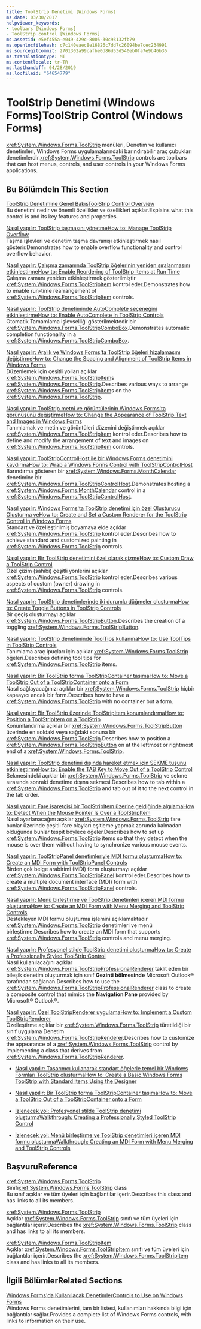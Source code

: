```yaml
---
title: ToolStrip Denetimi (Windows Forms)
ms.date: 03/30/2017
helpviewer_keywords:
- toolbars [Windows Forms]
- ToolStrip control [Windows Forms]
ms.assetid: e5ef455a-e049-429c-8005-30c93132fb79
ms.openlocfilehash: c7c140eaec8e16826c7dd7c26094be7cec234991
ms.sourcegitcommit: 2701302a99cafbe0d86d53d540eb0fa7e9b46b36
ms.translationtype: MT
ms.contentlocale: tr-TR
ms.lasthandoff: 04/28/2019
ms.locfileid: "64654779"
---
```

# <a name="toolstrip-control-windows-forms"></a><span data-ttu-id="f7ad6-102">ToolStrip Denetimi (Windows Forms)</span><span class="sxs-lookup"><span data-stu-id="f7ad6-102">ToolStrip Control (Windows Forms)</span></span>
<span data-ttu-id="f7ad6-103"><xref:System.Windows.Forms.ToolStrip> menüleri, Denetim ve kullanıcı denetimleri, Windows Forms uygulamalarındaki barındırabilir araç çubukları denetimlerdir.</span><span class="sxs-lookup"><span data-stu-id="f7ad6-103"><xref:System.Windows.Forms.ToolStrip> controls are toolbars that can host menus, controls, and user controls in your Windows Forms applications.</span></span>  
  
## <a name="in-this-section"></a><span data-ttu-id="f7ad6-104">Bu Bölümde</span><span class="sxs-lookup"><span data-stu-id="f7ad6-104">In This Section</span></span>  
 [<span data-ttu-id="f7ad6-105">ToolStrip Denetimine Genel Bakış</span><span class="sxs-lookup"><span data-stu-id="f7ad6-105">ToolStrip Control Overview</span></span>](toolstrip-control-overview-windows-forms.md)  
 <span data-ttu-id="f7ad6-106">Bu denetimi nedir ve önemli özellikler ve özellikleri açıklar.</span><span class="sxs-lookup"><span data-stu-id="f7ad6-106">Explains what this control is and its key features and properties.</span></span>  
  
 [<span data-ttu-id="f7ad6-107">Nasıl yapılır: ToolStrip taşmasını yönetme</span><span class="sxs-lookup"><span data-stu-id="f7ad6-107">How to: Manage ToolStrip Overflow</span></span>](how-to-manage-toolstrip-overflow-in-windows-forms.md)  
 <span data-ttu-id="f7ad6-108">Taşma işlevleri ve denetim taşma davranışı etkinleştirmek nasıl gösterir.</span><span class="sxs-lookup"><span data-stu-id="f7ad6-108">Demonstrates how to enable overflow functionality and control overflow behavior.</span></span>  
  
 [<span data-ttu-id="f7ad6-109">Nasıl yapılır: Çalışma zamanında ToolStrip öğelerinin yeniden sıralanmasını etkinleştirme</span><span class="sxs-lookup"><span data-stu-id="f7ad6-109">How to: Enable Reordering of ToolStrip Items at Run Time</span></span>](how-to-enable-reordering-of-toolstrip-items-at-run-time-in-windows-forms.md)  
 <span data-ttu-id="f7ad6-110">Çalışma zamanı yeniden etkinleştirmek gösterilmiştir <xref:System.Windows.Forms.ToolStripItem> kontrol eder.</span><span class="sxs-lookup"><span data-stu-id="f7ad6-110">Demonstrates how to enable run-time rearrangement of <xref:System.Windows.Forms.ToolStripItem> controls.</span></span>  
  
 [<span data-ttu-id="f7ad6-111">Nasıl yapılır: ToolStrip denetiminde AutoComplete seçeneğini etkinleştirme</span><span class="sxs-lookup"><span data-stu-id="f7ad6-111">How to: Enable AutoComplete in ToolStrip Controls</span></span>](how-to-enable-autocomplete-in-toolstrip-controls-in-windows-forms.md)  
 <span data-ttu-id="f7ad6-112">Otomatik Tamamlama işlevselliği gösterilmektedir bir <xref:System.Windows.Forms.ToolStripComboBox>.</span><span class="sxs-lookup"><span data-stu-id="f7ad6-112">Demonstrates automatic completion functionality in a <xref:System.Windows.Forms.ToolStripComboBox>.</span></span>  
  
 [<span data-ttu-id="f7ad6-113">Nasıl yapılır: Aralık ve Windows Forms'ta ToolStrip öğeleri hizalamasını değiştirme</span><span class="sxs-lookup"><span data-stu-id="f7ad6-113">How to: Change the Spacing and Alignment of ToolStrip Items in Windows Forms</span></span>](how-to-change-the-spacing-and-alignment-of-toolstrip-items-in-windows-forms.md)  
 <span data-ttu-id="f7ad6-114">Düzenlemek için çeşitli yolları açıklar <xref:System.Windows.Forms.ToolStripItem>s <xref:System.Windows.Forms.ToolStrip>.</span><span class="sxs-lookup"><span data-stu-id="f7ad6-114">Describes various ways to arrange <xref:System.Windows.Forms.ToolStripItem>s on the <xref:System.Windows.Forms.ToolStrip>.</span></span>  
  
 [<span data-ttu-id="f7ad6-115">Nasıl yapılır: ToolStrip metni ve görüntülerinin Windows Forms'ta görünüşünü değiştirme</span><span class="sxs-lookup"><span data-stu-id="f7ad6-115">How to: Change the Appearance of ToolStrip Text and Images in Windows Forms</span></span>](how-to-change-the-appearance-of-toolstrip-text-and-images-in-windows-forms.md)  
 <span data-ttu-id="f7ad6-116">Tanımlamak ve metin ve görüntüleri düzenini değiştirmek açıklar <xref:System.Windows.Forms.ToolStripItem> kontrol eder.</span><span class="sxs-lookup"><span data-stu-id="f7ad6-116">Describes how to define and modify the arrangement of text and images on <xref:System.Windows.Forms.ToolStripItem> controls.</span></span>  
  
 [<span data-ttu-id="f7ad6-117">Nasıl yapılır: ToolStripControlHost ile bir Windows Forms denetimini kaydırma</span><span class="sxs-lookup"><span data-stu-id="f7ad6-117">How to: Wrap a Windows Forms Control with ToolStripControlHost</span></span>](how-to-wrap-a-windows-forms-control-with-toolstripcontrolhost.md)  
 <span data-ttu-id="f7ad6-118">Barındırma gösteren bir <xref:System.Windows.Forms.MonthCalendar> denetimine bir <xref:System.Windows.Forms.ToolStripControlHost>.</span><span class="sxs-lookup"><span data-stu-id="f7ad6-118">Demonstrates hosting a <xref:System.Windows.Forms.MonthCalendar> control in a <xref:System.Windows.Forms.ToolStripControlHost>.</span></span>  
  
 [<span data-ttu-id="f7ad6-119">Nasıl yapılır: Windows Forms'ta ToolStrip denetimi için özel Oluşturucu Oluşturma ve</span><span class="sxs-lookup"><span data-stu-id="f7ad6-119">How to: Create and Set a Custom Renderer for the ToolStrip Control in Windows Forms</span></span>](create-and-set-a-custom-renderer-for-the-toolstrip-control-in-wf.md)  
 <span data-ttu-id="f7ad6-120">Standart ve özelleştirilmiş boyamaya elde açıklar <xref:System.Windows.Forms.ToolStrip> kontrol eder.</span><span class="sxs-lookup"><span data-stu-id="f7ad6-120">Describes how to achieve standard and customized painting in <xref:System.Windows.Forms.ToolStrip> controls.</span></span>  
  
 [<span data-ttu-id="f7ad6-121">Nasıl yapılır: Bir ToolStrip denetimini özel olarak çizme</span><span class="sxs-lookup"><span data-stu-id="f7ad6-121">How to: Custom Draw a ToolStrip Control</span></span>](how-to-custom-draw-a-toolstrip-control.md)  
 <span data-ttu-id="f7ad6-122">Özel çizim (sahibi) çeşitli yönlerini açıklar <xref:System.Windows.Forms.ToolStrip> kontrol eder.</span><span class="sxs-lookup"><span data-stu-id="f7ad6-122">Describes various aspects of custom (owner) drawing in <xref:System.Windows.Forms.ToolStrip> controls.</span></span>  
  
 [<span data-ttu-id="f7ad6-123">Nasıl yapılır: ToolStrip denetimlerinde iki durumlu düğmeler oluşturma</span><span class="sxs-lookup"><span data-stu-id="f7ad6-123">How to: Create Toggle Buttons in ToolStrip Controls</span></span>](how-to-create-toggle-buttons-in-toolstrip-controls.md)  
 <span data-ttu-id="f7ad6-124">Bir geçiş oluşturmayı açıklar <xref:System.Windows.Forms.ToolStripButton>.</span><span class="sxs-lookup"><span data-stu-id="f7ad6-124">Describes the creation of a toggling <xref:System.Windows.Forms.ToolStripButton>.</span></span>  
  
 [<span data-ttu-id="f7ad6-125">Nasıl yapılır: ToolStrip denetiminde ToolTips kullanma</span><span class="sxs-lookup"><span data-stu-id="f7ad6-125">How to: Use ToolTips in ToolStrip Controls</span></span>](how-to-use-tooltips-in-toolstrip-controls.md)  
 <span data-ttu-id="f7ad6-126">Tanımlama araç ipuçları için açıklar <xref:System.Windows.Forms.ToolStrip> öğeleri.</span><span class="sxs-lookup"><span data-stu-id="f7ad6-126">Describes defining tool tips for <xref:System.Windows.Forms.ToolStrip> items.</span></span>  
  
 [<span data-ttu-id="f7ad6-127">Nasıl yapılır: Bir ToolStrip forma ToolStripContainer taşıma</span><span class="sxs-lookup"><span data-stu-id="f7ad6-127">How to: Move a ToolStrip Out of a ToolStripContainer onto a Form</span></span>](how-to-move-a-toolstrip-out-of-a-toolstripcontainer-onto-a-form.md)  
 <span data-ttu-id="f7ad6-128">Nasıl sağlayacağınızı açıklar bir <xref:System.Windows.Forms.ToolStrip> hiçbir kapsayıcı ancak bir form.</span><span class="sxs-lookup"><span data-stu-id="f7ad6-128">Describes how to have a <xref:System.Windows.Forms.ToolStrip> with no container but a form.</span></span>  
  
 [<span data-ttu-id="f7ad6-129">Nasıl yapılır: Bir ToolStrip üzerinde ToolStripItem konumlandırma</span><span class="sxs-lookup"><span data-stu-id="f7ad6-129">How to: Position a ToolStripItem on a ToolStrip</span></span>](how-to-position-a-toolstripitem-on-a-toolstrip.md)  
 <span data-ttu-id="f7ad6-130">Konumlandırma açıklar bir <xref:System.Windows.Forms.ToolStripButton> üzerinde en soldaki veya sağdaki sonuna bir <xref:System.Windows.Forms.ToolStrip>.</span><span class="sxs-lookup"><span data-stu-id="f7ad6-130">Describes how to position a <xref:System.Windows.Forms.ToolStripButton> on at the leftmost or rightmost end of a <xref:System.Windows.Forms.ToolStrip>.</span></span>  
  
 [<span data-ttu-id="f7ad6-131">Nasıl yapılır: ToolStrip denetimi dışında hareket etmek için SEKME tuşunu etkinleştirme</span><span class="sxs-lookup"><span data-stu-id="f7ad6-131">How to: Enable the TAB Key to Move Out of a ToolStrip Control</span></span>](how-to-enable-the-tab-key-to-move-out-of-a-toolstrip-control.md)  
 <span data-ttu-id="f7ad6-132">Sekmesindeki açıklar bir <xref:System.Windows.Forms.ToolStrip> ve sekme sırasında sonraki denetime dışına sekmesi.</span><span class="sxs-lookup"><span data-stu-id="f7ad6-132">Describes how to tab within a <xref:System.Windows.Forms.ToolStrip> and tab out of it to the next control in the tab order.</span></span>  
  
 [<span data-ttu-id="f7ad6-133">Nasıl yapılır: Fare işaretçisi bir ToolStripItem üzerine geldiğinde algılama</span><span class="sxs-lookup"><span data-stu-id="f7ad6-133">How to: Detect When the Mouse Pointer Is Over a ToolStripItem</span></span>](how-to-detect-when-the-mouse-pointer-is-over-a-toolstripitem.md)  
 <span data-ttu-id="f7ad6-134">Nasıl ayarlanacağını açıklar <xref:System.Windows.Forms.ToolStrip> fare bunlar üzerinde çeşitli fare olayları eşitleme yapmak zorunda kalmadan olduğunda bunlar tespit böylece öğeler.</span><span class="sxs-lookup"><span data-stu-id="f7ad6-134">Describes how to set up <xref:System.Windows.Forms.ToolStrip> items so that they detect when the mouse is over them without having to synchronize various mouse events.</span></span>  
  
 [<span data-ttu-id="f7ad6-135">Nasıl yapılır: ToolStripPanel denetimleriyle MDI formu oluşturma</span><span class="sxs-lookup"><span data-stu-id="f7ad6-135">How to: Create an MDI Form with ToolStripPanel Controls</span></span>](how-to-create-an-mdi-form-with-toolstrippanel-controls.md)  
 <span data-ttu-id="f7ad6-136">Birden çok belge arabirimi (MDI) form oluşturmayı açıklar <xref:System.Windows.Forms.ToolStripPanel> kontrol eder.</span><span class="sxs-lookup"><span data-stu-id="f7ad6-136">Describes how to create a multiple document interface (MDI) form with <xref:System.Windows.Forms.ToolStripPanel> controls.</span></span>  
  
 [<span data-ttu-id="f7ad6-137">Nasıl yapılır: Menü birleştirme ve ToolStrip denetimleri içeren MDI formu oluşturma</span><span class="sxs-lookup"><span data-stu-id="f7ad6-137">How to: Create an MDI Form with Menu Merging and ToolStrip Controls</span></span>](how-to-create-an-mdi-form-with-menu-merging-and-toolstrip-controls.md)  
 <span data-ttu-id="f7ad6-138">Destekleyen MDI formu oluşturma işlemini açıklamaktadır <xref:System.Windows.Forms.ToolStrip> denetimleri ve menü birleştirme.</span><span class="sxs-lookup"><span data-stu-id="f7ad6-138">Describes how to create an MDI form that supports <xref:System.Windows.Forms.ToolStrip> controls and menu merging.</span></span>  
  
 [<span data-ttu-id="f7ad6-139">Nasıl yapılır: Profesyonel stilde ToolStrip denetimi oluşturma</span><span class="sxs-lookup"><span data-stu-id="f7ad6-139">How to: Create a Professionally Styled ToolStrip Control</span></span>](how-to-create-a-professionally-styled-toolstrip-control.md)  
 <span data-ttu-id="f7ad6-140">Nasıl kullanılacağını açıklar <xref:System.Windows.Forms.ToolStripProfessionalRenderer> taklit eden bir bileşik denetim oluşturmak için sınıf **Gezinti bölmesinde** Microsoft Outlook® tarafından sağlanan.</span><span class="sxs-lookup"><span data-stu-id="f7ad6-140">Describes how to use the <xref:System.Windows.Forms.ToolStripProfessionalRenderer> class to create a composite control that mimics the **Navigation Pane** provided by Microsoft® Outlook®.</span></span>  
  
 [<span data-ttu-id="f7ad6-141">Nasıl yapılır: Özel ToolStripRenderer uygulama</span><span class="sxs-lookup"><span data-stu-id="f7ad6-141">How to: Implement a Custom ToolStripRenderer</span></span>](how-to-implement-a-custom-toolstriprenderer.md)  
 <span data-ttu-id="f7ad6-142">Özelleştirme açıklar bir <xref:System.Windows.Forms.ToolStrip> türetildiği bir sınıf uygulama Denetim <xref:System.Windows.Forms.ToolStripRenderer>.</span><span class="sxs-lookup"><span data-stu-id="f7ad6-142">Describes how to customize the appearance of a <xref:System.Windows.Forms.ToolStrip> control by implementing a class that derives from <xref:System.Windows.Forms.ToolStripRenderer>.</span></span>  
  
- [<span data-ttu-id="f7ad6-143">Nasıl yapılır: Tasarımcı kullanarak standart öğelerle temel bir Windows Formları ToolStrip oluşturma</span><span class="sxs-lookup"><span data-stu-id="f7ad6-143">How to: Create a Basic Windows Forms ToolStrip with Standard Items Using the Designer</span></span>](create-a-basic-wf-toolstrip-with-standard-items-using-the-designer.md)  
  
- [<span data-ttu-id="f7ad6-144">Nasıl yapılır: Bir ToolStrip forma ToolStripContainer taşıma</span><span class="sxs-lookup"><span data-stu-id="f7ad6-144">How to: Move a ToolStrip Out of a ToolStripContainer onto a Form</span></span>](how-to-move-a-toolstrip-out-of-a-toolstripcontainer-onto-a-form.md)  
  
- [<span data-ttu-id="f7ad6-145">İzlenecek yol: Profesyonel stilde ToolStrip denetimi oluşturma</span><span class="sxs-lookup"><span data-stu-id="f7ad6-145">Walkthrough: Creating a Professionally Styled ToolStrip Control</span></span>](walkthrough-creating-a-professionally-styled-toolstrip-control.md)  
  
- [<span data-ttu-id="f7ad6-146">İzlenecek yol: Menü birleştirme ve ToolStrip denetimleri içeren MDI formu oluşturma</span><span class="sxs-lookup"><span data-stu-id="f7ad6-146">Walkthrough: Creating an MDI Form with Menu Merging and ToolStrip Controls</span></span>](walkthrough-creating-an-mdi-form-with-menu-merging-and-toolstrip-controls.md)  
  
## <a name="reference"></a><span data-ttu-id="f7ad6-147">Başvuru</span><span class="sxs-lookup"><span data-stu-id="f7ad6-147">Reference</span></span>  
 <span data-ttu-id="f7ad6-148"><xref:System.Windows.Forms.ToolStrip> Sınıfı</span><span class="sxs-lookup"><span data-stu-id="f7ad6-148"><xref:System.Windows.Forms.ToolStrip> class</span></span>  
 <span data-ttu-id="f7ad6-149">Bu sınıf açıklar ve tüm üyeleri için bağlantılar içerir.</span><span class="sxs-lookup"><span data-stu-id="f7ad6-149">Describes this class and has links to all its members.</span></span>  
  
 <xref:System.Windows.Forms.ToolStrip>  
 <span data-ttu-id="f7ad6-150">Açıklar <xref:System.Windows.Forms.ToolStrip> sınıfı ve tüm üyeleri için bağlantılar içerir.</span><span class="sxs-lookup"><span data-stu-id="f7ad6-150">Describes the <xref:System.Windows.Forms.ToolStrip> class and has links to all its members.</span></span>  
  
 <xref:System.Windows.Forms.ToolStripItem>  
 <span data-ttu-id="f7ad6-151">Açıklar <xref:System.Windows.Forms.ToolStripItem> sınıfı ve tüm üyeleri için bağlantılar içerir.</span><span class="sxs-lookup"><span data-stu-id="f7ad6-151">Describes the <xref:System.Windows.Forms.ToolStripItem> class and has links to all its members.</span></span>  
  
## <a name="related-sections"></a><span data-ttu-id="f7ad6-152">İlgili Bölümler</span><span class="sxs-lookup"><span data-stu-id="f7ad6-152">Related Sections</span></span>  
 [<span data-ttu-id="f7ad6-153">Windows Forms'da Kullanılacak Denetimler</span><span class="sxs-lookup"><span data-stu-id="f7ad6-153">Controls to Use on Windows Forms</span></span>](controls-to-use-on-windows-forms.md)  
 <span data-ttu-id="f7ad6-154">Windows Forms denetimlerini, tam bir listesi, kullanımları hakkında bilgi için bağlantılar sağlar.</span><span class="sxs-lookup"><span data-stu-id="f7ad6-154">Provides a complete list of Windows Forms controls, with links to information on their use.</span></span>

